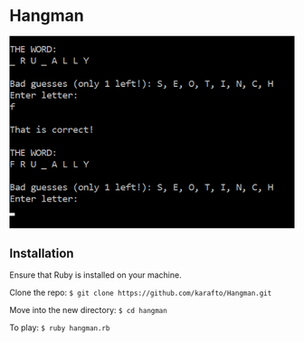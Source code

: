 # Hangman

![Hangman](hangman.png)

## Installation

Ensure that Ruby is installed on your machine.

Clone the repo: `$ git clone https://github.com/karafto/Hangman.git`

Move into the new directory: `$ cd hangman`

To play: `$ ruby hangman.rb`